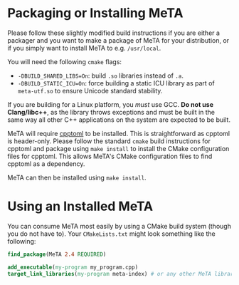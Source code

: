 # Packaging or Installing MeTA

Please follow these slightly modified build instructions if you are either
a packager and you want to make a package of MeTA for your distribution, or
if you simply want to install MeTA to e.g. `/usr/local`.

You will need the following `cmake` flags:

- `-DBUILD_SHARED_LIBS=On`: build `.so` libraries instead of `.a`.
- `-DBUILD_STATIC_ICU=On`: force building a static ICU library as part of
    `meta-utf.so` to ensure Unicode standard stability.

If you are building for a Linux platform, you *must* use GCC. **Do not use
Clang/libc++**, as the library throws exceptions and must be built in the
same way all other C++ applications on the system are expected to be built.

MeTA will require [cpptoml][cpptoml] to be installed. This is
straightforward as cpptoml is header-only. Please follow the standard
`cmake` build instructions for cpptoml and package using `make install` to
install the CMake configuration files for cpptoml. This allows MeTA's CMake
configuration files to find cpptoml as a dependency.

MeTA can then be installed using `make install`.

# Using an Installed MeTA

You can consume MeTA most easily by using a CMake build system (though you
do not have to). Your `CMakeLists.txt` might look something like the
following:

```cmake
find_package(MeTA 2.4 REQUIRED)

add_executable(my-program my_program.cpp)
target_link_libraries(my-program meta-index) # or any other MeTA libraries
```

[cpptoml]: https://github.com/skystrife/cpptoml
